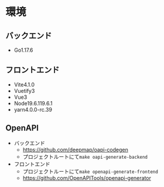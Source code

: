 # 環境

## バックエンド

- Go1.17.6

## フロントエンド

- Vite4.1.0
- Vuetify3
- Vue3
- Node19.6.119.6.1
- yarn4.0.0-rc.39

## OpenAPI

- バックエンド
  - https://github.com/deepmap/oapi-codegen
  - プロジェクトルートにて`make oapi-generate-backend`
- フロントエンド
  - プロジェクトルートにて`make openapi-generate-frontend`
  - https://github.com/OpenAPITools/openapi-generator
